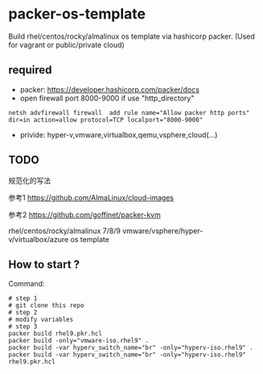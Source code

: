 # packer-os-template
Build rhel/centos/rocky/almalinux os template via hashicorp packer.
(Used for vagrant or public/private cloud)

## required
- packer: https://developer.hashicorp.com/packer/docs
- open firewall port 8000-9000 if use "http_directory"
```shell
netsh advfirewall firewall  add rule name="Allow packer http ports" dir=in action=allow protocol=TCP localport="8000-9000"
```
- privide: hyper-v,vmware,virtualbox,qemu,vsphere,cloud(...)

## TODO

规范化的写法

参考1 https://github.com/AlmaLinux/cloud-images

参考2 https://github.com/goffinet/packer-kvm

rhel/centos/rocky/almalinux 7/8/9 vmware/vsphere/hyper-v/virtualbox/azure os template

## How to start ?
Command: 
```shell
# step 1
# git clone this repo
# step 2
# modify variables
# step 3
packer build rhel9.pkr.hcl
packer build -only="vmware-iso.rhel9" .
packer build -var hyperv_switch_name="br" -only="hyperv-iso.rhel9" .
packer build -var hyperv_switch_name="br" -only="hyperv-iso.rhel9" rhel9.pkr.hcl
```

